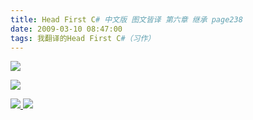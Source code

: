 ```yaml
---
title: Head First C# 中文版 图文皆译 第六章 继承 page238
date: 2009-03-10 08:47:00
tags: 我翻译的Head First C#（习作）
---
```

![](https://p-blog.csdn.net/images/p_blog_csdn_net/cuipengfei1/EntryImages/20090310/2009-03-10_08-26-58.jpg)

![](https://p-blog.csdn.net/images/p_blog_csdn_net/cuipengfei1/EntryImages/20090310/2009-03-10_08-43-19.jpg)



[ ![](https://profile.csdnimg.cn/5/2/5/3_cuipengfei1)
![](https://g.csdnimg.cn/static/user-reg-year/1x/11.png)
](https://blog.csdn.net/cuipengfei1)





